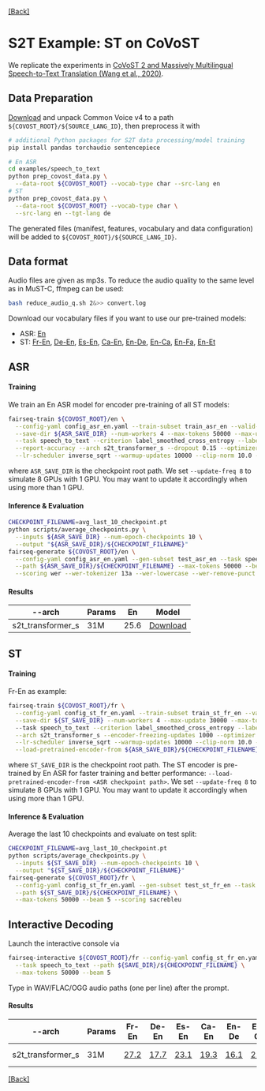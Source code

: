 [[Back]](..)

# S2T Example: ST on CoVoST
We replicate the experiments in
[CoVoST 2 and Massively Multilingual Speech-to-Text Translation (Wang et al., 2020)](https://arxiv.org/abs/2007.10310).



## Data Preparation
[Download](https://commonvoice.mozilla.org/en/datasets) and unpack Common Voice v4 to a path
`${COVOST_ROOT}/${SOURCE_LANG_ID}`, then preprocess it with
```bash
# additional Python packages for S2T data processing/model training
pip install pandas torchaudio sentencepiece

# En ASR
cd examples/speech_to_text
python prep_covost_data.py \
  --data-root ${COVOST_ROOT} --vocab-type char --src-lang en
# ST
python prep_covost_data.py \
  --data-root ${COVOST_ROOT} --vocab-type char \
  --src-lang en --tgt-lang de
```
The generated files (manifest, features, vocabulary and data configuration) will be added to
`${COVOST_ROOT}/${SOURCE_LANG_ID}`.


## Data format

Audio files are given as mp3s.
To reduce the audio quality to the same level as in MuST-C, ffmpeg can be used:
```bash
bash reduce_audio_q.sh 2&>> convert.log
```

Download our vocabulary files if you want to use our pre-trained models:
- ASR: [En](https://dl.fbaipublicfiles.com/fairseq/s2t/covost2_en_asr_vocab_char.zip)
- ST: [Fr-En](https://dl.fbaipublicfiles.com/fairseq/s2t/covost2_fr_en_st_vocab_char.zip), [De-En](https://dl.fbaipublicfiles.com/fairseq/s2t/covost2_de_en_st_vocab_char.zip), [Es-En](https://dl.fbaipublicfiles.com/fairseq/s2t/covost2_es_en_st_vocab_char.zip), [Ca-En](https://dl.fbaipublicfiles.com/fairseq/s2t/covost2_ca_en_st_vocab_char.zip), [En-De](https://dl.fbaipublicfiles.com/fairseq/s2t/covost2_en_de_st_vocab_char.zip), [En-Ca](https://dl.fbaipublicfiles.com/fairseq/s2t/covost2_en_ca_st_vocab_char.zip), [En-Fa](https://dl.fbaipublicfiles.com/fairseq/s2t/covost2_en_fa_st_vocab_char.zip), [En-Et](https://dl.fbaipublicfiles.com/fairseq/s2t/covost2_en_et_st_vocab_char.zip)






## ASR
#### Training
We train an En ASR model for encoder pre-training of all ST models:
```bash
fairseq-train ${COVOST_ROOT}/en \
  --config-yaml config_asr_en.yaml --train-subset train_asr_en --valid-subset dev_asr_en \
  --save-dir ${ASR_SAVE_DIR} --num-workers 4 --max-tokens 50000 --max-update 60000 \
  --task speech_to_text --criterion label_smoothed_cross_entropy --label-smoothing 0.1 \
  --report-accuracy --arch s2t_transformer_s --dropout 0.15 --optimizer adam --lr 2e-3 \
  --lr-scheduler inverse_sqrt --warmup-updates 10000 --clip-norm 10.0 --seed 1 --update-freq 8
```
where `ASR_SAVE_DIR` is the checkpoint root path. We set `--update-freq 8` to simulate 8 GPUs with 1 GPU.
You may want to update it accordingly when using more than 1 GPU.

#### Inference & Evaluation
```bash
CHECKPOINT_FILENAME=avg_last_10_checkpoint.pt
python scripts/average_checkpoints.py \
  --inputs ${ASR_SAVE_DIR} --num-epoch-checkpoints 10 \
  --output "${ASR_SAVE_DIR}/${CHECKPOINT_FILENAME}"
fairseq-generate ${COVOST_ROOT}/en \
  --config-yaml config_asr_en.yaml --gen-subset test_asr_en --task speech_to_text \
  --path ${ASR_SAVE_DIR}/${CHECKPOINT_FILENAME} --max-tokens 50000 --beam 5 \
  --scoring wer --wer-tokenizer 13a --wer-lowercase --wer-remove-punct
```
#### Results
| --arch | Params | En | Model |
|---|---|---|---|
| s2t_transformer_s | 31M | 25.6 | [Download](https://dl.fbaipublicfiles.com/fairseq/s2t/covost2_en_asr_transformer_s.pt) |

## ST
#### Training
Fr-En as example:
```bash
fairseq-train ${COVOST_ROOT}/fr \
  --config-yaml config_st_fr_en.yaml --train-subset train_st_fr_en --valid-subset dev_st_fr_en \
  --save-dir ${ST_SAVE_DIR} --num-workers 4 --max-update 30000 --max-tokens 40000 \  # --max-tokens 50000 for en-*
  --task speech_to_text --criterion label_smoothed_cross_entropy --label-smoothing 0.1 --report-accuracy \
  --arch s2t_transformer_s --encoder-freezing-updates 1000 --optimizer adam --lr 2e-3 \
  --lr-scheduler inverse_sqrt --warmup-updates 10000 --clip-norm 10.0 --seed 1 --update-freq 8 \
  --load-pretrained-encoder-from ${ASR_SAVE_DIR}/${CHECKPOINT_FILENAME}
```
where `ST_SAVE_DIR` is the checkpoint root path. The ST encoder is pre-trained by En ASR for faster training and better
performance: `--load-pretrained-encoder-from <ASR checkpoint path>`. We set `--update-freq 8` to simulate 8 GPUs with 1 GPU.
You may want to update it accordingly when using more than 1 GPU.

#### Inference & Evaluation
Average the last 10 checkpoints and evaluate on test split:
```bash
CHECKPOINT_FILENAME=avg_last_10_checkpoint.pt
python scripts/average_checkpoints.py \
  --inputs ${ST_SAVE_DIR} --num-epoch-checkpoints 10 \
  --output "${ST_SAVE_DIR}/${CHECKPOINT_FILENAME}"
fairseq-generate ${COVOST_ROOT}/fr \
  --config-yaml config_st_fr_en.yaml --gen-subset test_st_fr_en --task speech_to_text \
  --path ${ST_SAVE_DIR}/${CHECKPOINT_FILENAME} \
  --max-tokens 50000 --beam 5 --scoring sacrebleu
```

## Interactive Decoding
Launch the interactive console via
```bash
fairseq-interactive ${COVOST_ROOT}/fr --config-yaml config_st_fr_en.yaml \
  --task speech_to_text --path ${SAVE_DIR}/${CHECKPOINT_FILENAME} \
  --max-tokens 50000 --beam 5
```
Type in WAV/FLAC/OGG audio paths (one per line) after the prompt.

#### Results
| --arch | Params | Fr-En | De-En | Es-En | Ca-En | En-De | En-Ca | En-Fa | En-Et | Model |
|---|---|---|---|---|---|---|---|---|---|---|
| s2t_transformer_s | 31M | [27.2](https://dl.fbaipublicfiles.com/fairseq/s2t/covost2_fr_en_st_transformer_s.pt) | [17.7](https://dl.fbaipublicfiles.com/fairseq/s2t/covost2_de_en_st_transformer_s.pt) | [23.1](https://dl.fbaipublicfiles.com/fairseq/s2t/covost2_es_en_st_transformer_s.pt) | [19.3](https://dl.fbaipublicfiles.com/fairseq/s2t/covost2_ca_en_st_transformer_s.pt) | [16.1](https://dl.fbaipublicfiles.com/fairseq/s2t/covost2_en_de_st_transformer_s.pt) | [21.6](https://dl.fbaipublicfiles.com/fairseq/s2t/covost2_en_ca_st_transformer_s.pt) | [12.9](https://dl.fbaipublicfiles.com/fairseq/s2t/covost2_en_fa_st_transformer_s.pt) | [12.8](https://dl.fbaipublicfiles.com/fairseq/s2t/covost2_en_et_st_transformer_s.pt) | (<-Download) |

[[Back]](..)
